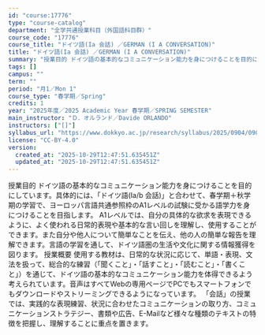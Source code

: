 ```yaml
---
id: "course:17776"
type: "course-catalog"
department: "全学共通授業科目（外国語科目群）"
course_code: "17776"
course_title: "ドイツ語(Ia 会話) ／GERMAN (I A CONVERSATION)"
title: "ドイツ語(Ia 会話) ／GERMAN (I A CONVERSATION)"
summary: "授業目的 ドイツ語の基本的なコミュニケーション能力を身につけることを目的にしています。具体的には、「ドイツ語(Ia/b 会話)」と合わせて、春学期＋秋学期の学習で、ヨーロッパ言語共通参照枠のA1レベルの試験に受かる語学力を身につけることを目…"
tags: []
campus: ""
term: ""
period: "月1／Mon 1"
course_type: "春学期／Spring"
credits: 1
year: "2025年度／2025 Academic Year 春学期／SPRING SEMESTER"
main_instructor: "Ｄ．オルランド／Davide ORLANDO"
instructors: ["[]"]
syllabus_url: "https://www.dokkyo.ac.jp/research/syllabus/2025/0904/0904_17776_ja_JP.html"
license: "CC-BY-4.0"
version:
  created_at: "2025-10-29T12:47:51.635451Z"
  updated_at: "2025-10-29T12:47:51.635451Z"
---
```

授業目的 ドイツ語の基本的なコミュニケーション能力を身につけることを目的にしています。具体的には、「ドイツ語(Ia/b 会話)」と合わせて、春学期＋秋学期の学習で、ヨーロッパ言語共通参照枠のA1レベルの試験に受かる語学力を身につけることを目指します。 A1レベルでは、自分の具体的な欲求を表現できるように、よく使われる日常的表現や基本的な言い回しを理解し、使用することができます。また自分や他人について簡単なことを伝え、他の人の簡単な報告を理解できます。言語の学習を通して、ドイツ語圏の生活や文化に関する情報獲得を図ります。 授業概要 使用する教材は、日常的な状況に応じて、単語・表現、文法を扱って、総合的な練習（「聞くこと」・「話すこと」・「読むこと」・「書くこと」）を通じて、ドイツ語の基本的なコミュニケーション能力を体得できるよう考えられています。音声はすべてWebの専用ページでPCでもスマートフォンでもダウンロードやストリーミングできるようになっています。 「会話」の授業では、実践的な表現練習、状況に合わせたコミュニケーションの取り方、コミュニケーションストラテジー、書類や広告、E-Mailなど様々な種類のテキストの特徴を把握し、理解することに重点を置きます。
